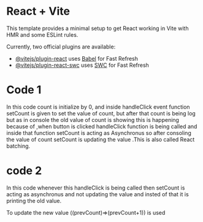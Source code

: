 # React + Vite

This template provides a minimal setup to get React working in Vite with HMR and some ESLint rules.

Currently, two official plugins are available:

- [@vitejs/plugin-react](https://github.com/vitejs/vite-plugin-react/blob/main/packages/plugin-react/README.md) uses [Babel](https://babeljs.io/) for Fast Refresh
- [@vitejs/plugin-react-swc](https://github.com/vitejs/vite-plugin-react-swc) uses [SWC](https://swc.rs/) for Fast Refresh



# Code 1

In this code count is initialize by 0, and inside handleClick event function setCount is given to set the value of count, but after that count is being log but as in console the old value of count is showing this is happening because of ,when button is clicked handleClick function is being called and inside that function setCount is acting as Asynchronus so after consoling the value of count setCount is updating the value .This is also called React batching.


# code 2

In this code whenever this handleClick is being called then setCount is acting as asynchronus and not updating the value and insted of that it is printing the old value.

To update the new value ((prevCount)=>(prevCount+1)) is used 
